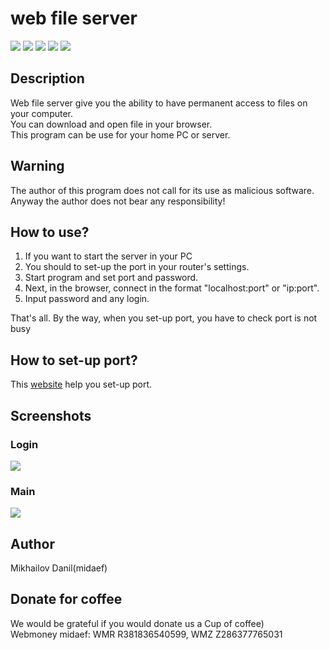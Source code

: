 # web file server

![](https://img.shields.io/github/stars/midaef/web_file_server?style=social) [![](https://img.shields.io/badge/NameLess-Corporation-green)](https://github.com/NameLessCorporation) ![](https://img.shields.io/badge/JDK%20-10.0.1-blue) [![](https://img.shields.io/discord/416940275223625738?color=yellow)](https://discord.gg/tfanwYd) [![](https://img.shields.io/badge/Donate-web%20file%20server-orange)](https://qiwi.me/midaef)

## Description

Web file server give you the ability to have permanent access to files on your computer.   
You can download and open file in your browser.  
This program can be use for your home PC or server.    

## Warning

The author of this program does not call for its use as malicious software.  
Anyway the author does not bear any responsibility!  

## How to use?

1. If you want to start the server in your PC  
2. You should to set-up the port in your router's settings.  
3. Start program and set port and password.  
4. Next, in the browser, connect in the format "localhost:port" or "ip:port".  
5. Input password and any login.

That's all.
By the way, when you set-up port, you have to check port is not busy 

## How to set-up port?
This [website](https://www.wikihow.com/Set-Up-Port-Forwarding-on-a-Router) help you set-up port.

## Screenshots

### Login
![](https://raw.githubusercontent.com/midaef/web_file_server/master/docs/login.png)

### Main
![](https://raw.githubusercontent.com/midaef/web_file_server/master/docs/main.png)

## Author

Mikhailov Danil(midaef)

## Donate for coffee

We would be grateful if you would donate us a Cup of coffee)  
Webmoney midaef: WMR R381836540599, WMZ Z286377765031  
